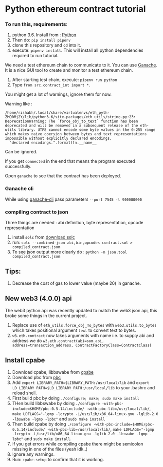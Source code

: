 # Python ethereum contract tutorial

### To run this, requirements:

1. python 3.6. Install from : [Python](https://www.python.org/downloads/)
2. Then do: `pip install pipenv`
3. clone this repository and `cd` into it.
4. execute: `pipenv install`. This will install all python dependencies required to run tutorial.

We need a test ethereum chain to communicate to it.
You can use [Ganache](http://truffleframework.com/ganache/). It is a nice GUI tool to create and monitor a test ethereum chain.

1. After starting test chain, execute: `pipenv run python`
2. Type `from src.contract_int import *`.

You might get a lot of warnings, ignore them for now.

Warning like : 
```
/home/rishabh/.local/share/virtualenvs/eth_pyth-ZMQ0Mj2Y/lib/python3.6/site-packages/eth_utils/string.py:23: DeprecationWarning: The `force_obj_to_text` function has been deprecated and will be removed in a subsequent release of the eth-utils library. UTF8 cannot encode some byte values in the 0-255 range which makes naive coersion between bytes and text representations impossible without explicitly declared encodings.
  "declared encodings.".format(fn.__name__
```
Can be ignored.

If you get `connected` in the end that means the program executed successfully.

Open `ganache` to see that the contract has been deployed.

### Ganache cli
While using [ganache-cli](https://github.com/trufflesuite/ganache-cli) pass parameters `--port 7545 -l 900000000`

### compiling contract to json
Three things are needed : abi definition, byte representation, opcode representation
1. install `solc` from [download solc](http://solidity.readthedocs.io/en/v0.4.21/installing-solidity.html)
2. run: `solc --combined-json abi,bin,opcodes contract.sol > compiled_contract.json`
3. To see json output more clearly do : `python -m json.tool compiled_contract.json`

## Tips:
1. Decrease the cost of gas to lower value (maybe 20) in ganache.

## New web3 (4.0.0) api
The web3 python api was recently updated to match the web3 json api, this broke some things in the current project.
1. Replace use of `eth_utils.force_obj_To_bytes` with `web3.utils.to_bytes` which takes positional argument `text` to convert text to bytes.
2. `w3.eth.contract` now takes arguments with name i.e. to supply abi and address we do `w3.eth.contract(abi=som_abi, address=transaction_address, ContractFactoryClass=ContractClass)`

## Install cpabe
1. Download cpabe, libbswabe from [cpabe](http://acsc.cs.utexas.edu/cpabe/index.html)
2. Download pbc from [pbc](https://crypto.stanford.edu/pbc/)
3. Add `export LIBRARY_PATH=$LIBRARY_PATH:/usr/local/lib` and `export LD_LIBRARY_PATH=$LD_LIBRARY_PATH:/usr/local/lib` to your .bashrc and reload shell.
3. First build pbc by doing `./configure; make; sudo make install`
4. THen build libbswabe by doing `./configure -with-pbc-include=$HOME/pbc-0.5.14/include/ -with-pbc-lib=/usr/local/lib/`, `make LDFLAGS="-lgmp -lcrypto -L/usr/lib/x86_64-linux-gnu -lglib-2.0 -lbswabe -lgmp -lpbc"` and `sudo make install`
5. Then build cpabe by doing `./configure -with-pbc-include=$HOME/pbc-0.5.14/include/ -with-pbc-lib=/usr/local/lib/`, `make LDFLAGS="-lgmp -lcrypto -L/usr/lib/x86_64-linux-gnu -lglib-2.0 -lbswabe -lgmp -lpbc"` and `sudo make install`.
6. If you get errors while compiling cpabe there might be semicolon missing in one of the files (yeah idk..)
7. Ignore any warnings.
8. Run: `cpabe-setup` to confirm that it is working.
